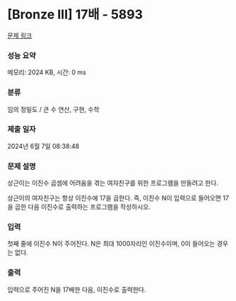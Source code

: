 # [Bronze III] 17배 - 5893 

[문제 링크](https://www.acmicpc.net/problem/5893) 

### 성능 요약

메모리: 2024 KB, 시간: 0 ms

### 분류

임의 정밀도 / 큰 수 연산, 구현, 수학

### 제출 일자

2024년 6월 7일 08:38:48

### 문제 설명

<p>상근이는 이진수 곱셈에 어려움을 겪는 여자친구를 위한 프로그램을 만들려고 한다.</p>

<p>상근이의 여자친구는 항상 이진수에 17을 곱한다. 즉, 이진수 N이 입력으로 들어오면 17을 곱한 다음 이진수로 출력하는 프로그램을 작성하시오.</p>

### 입력 

 <p>첫째 줄에 이진수 N이 주어진다. N은 최대 1000자리인 이진수이며, 0이 들어오는 경우는 없다.</p>

### 출력 

 <p>입력으로 주어진 N을 17배한 다음, 이진수로 출력한다.</p>

